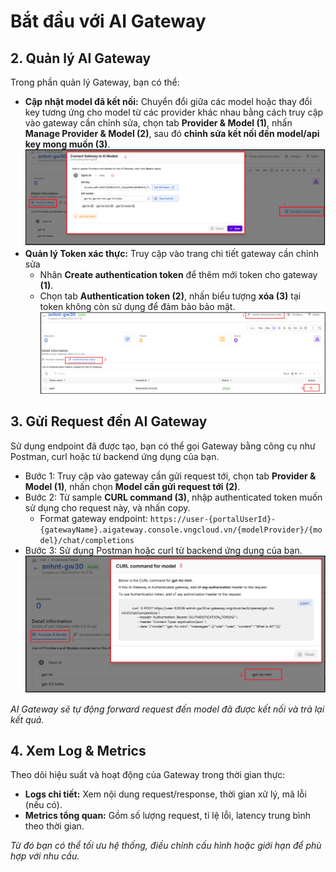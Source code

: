 # Bắt đầu với AI Gateway



## 2. **Quản lý AI Gateway**

Trong phần quản lý Gateway, bạn có thể:

* **Cập nhật model đã kết nối:** Chuyển đổi giữa các model hoặc thay đổi key tương ứng cho model từ các provider khác nhau bằng cách truy cập vào gateway cần chỉnh sửa, chọn tab **Provider & Model (1)**, nhấn **Manage Provider & Model (2)**, sau đó **chỉnh sửa kết nối đến model/api key mong muốn (3)**. ![](<../../../.gitbook/assets/manage_p (1).png>)
* **Quản lý Token xác thực:** Truy cập vào trang chi tiết gateway cần chỉnh sửa&#x20;
  * Nhân **Create authentication token** để thêm mới token cho gateway **(1)**.
  * Chọn tab **Authentication token (2)**, nhấn biểu tượng **xóa (3)** tại token không còn sử dụng để đảm bảo bảo mật. ![](<../../../.gitbook/assets/m_p (2).png>)

## 3. **Gửi Request đến AI Gateway**

Sử dụng endpoint đã được tạo, bạn có thể gọi Gateway bằng công cụ như Postman, curl hoặc từ backend ứng dụng của bạn.

* Bước 1: Truy cập vào gateway cần gửi request tới, chọn tab **Provider & Model (1)**, nhấn chọn **Model cần gửi request tới (2)**.
* Bước 2: Từ sample **CURL command (3)**, nhập authenticated token muốn sử dụng cho request này, và nhấn copy.
  * Format gateway endpoint: `https://user-{portalUserId}-{gatewayName}.aigateway.console.vngcloud.vn/{modelProvider}/{model}/chat/completions`
* Bước 3: Sử dụng Postman hoặc curl từ backend ứng dụng của bạn. ![](<../../../.gitbook/assets/m_p (3).png>)

_AI Gateway sẽ tự động forward request đến model đã được kết nối và trả lại kết quả._

## 4. **Xem Log & Metrics**

Theo dõi hiệu suất và hoạt động của Gateway trong thời gian thực:

* **Logs chi tiết:** Xem nội dung request/response, thời gian xử lý, mã lỗi (nếu có).
* **Metrics tổng quan:** Gồm số lượng request, tỉ lệ lỗi, latency trung bình theo thời gian.

_Từ đó bạn có thể tối ưu hệ thống, điều chỉnh cấu hình hoặc giới hạn để phù hợp với nhu cầu._
